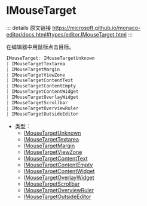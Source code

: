 # IMouseTarget
        
::: details 原文链接
https://microsoft.github.io/monaco-editor/docs.html#types/editor.IMouseTarget.html
:::


在编辑器中用鼠标点击目标。


```ts
IMouseTarget: IMouseTargetUnknown 
| IMouseTargetTextarea 
| IMouseTargetMargin 
| IMouseTargetViewZone 
| IMouseTargetContentText 
| IMouseTargetContentEmpty 
| IMouseTargetContentWidget 
| IMouseTargetOverlayWidget 
| IMouseTargetScrollbar 
| IMouseTargetOverviewRuler 
| IMouseTargetOutsideEditor
```
- 类型：
  - [IMouseTargetUnknown](/api/editor/IMouseTargetUnknown.md)
  - [IMouseTargetTextarea](/api/editor/IMouseTargetTextarea.md)
  - [IMouseTargetMargin](/api/editor/IMouseTargetMargin.md)
  - [IMouseTargetViewZone](/api/editor/IMouseTargetViewZone.md)
  - [IMouseTargetContentText](/api/editor/IMouseTargetContentText.md)
  - [IMouseTargetContentEmpty](/api/editor/IMouseTargetContentEmpty.md)
  - [IMouseTargetContentWidget](/api/editor/IMouseTargetContentWidget.md)
  - [IMouseTargetOverlayWidget](/api/editor/IMouseTargetOverlayWidget.md)
  - [IMouseTargetScrollbar](/api/editor/IMouseTargetScrollbar.md)
  - [IMouseTargetOverviewRuler](/api/editor/IMouseTargetOverviewRuler.md)
  - [IMouseTargetOutsideEditor](/api/editor/IMouseTargetOutsideEditor.md)